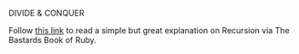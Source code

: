 DIVIDE & CONQUER

Follow [this link](http://ruby.bastardsbook.com/chapters/recursion/) to read a simple but great explanation on Recursion via The Bastards Book of Ruby.
